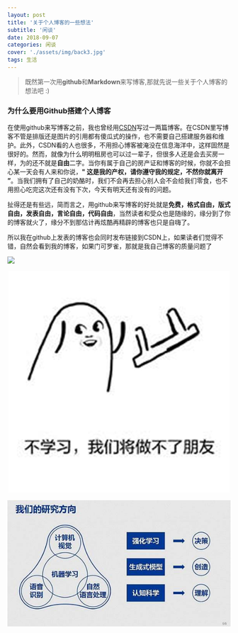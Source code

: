 ```yaml
---
layout: post
title: '关于个人博客的一些想法'
subtitle: '闲谈'
date: 2018-09-07
categories: 闲谈
cover: './assets/img/back3.jpg'
tags: 生活
---
```


> 既然第一次用**github**和**Markdown**来写博客,那就先说一些关于个人博客的想法吧 :)

### 为什么要用Github搭建个人博客

在使用github来写博客之前，我也曾经用[CSDN](https://blog.csdn.net/)写过一两篇博客。在CSDN里写博客不管是排版还是图片的引用都有傻瓜式的操作，也不需要自己搭建服务器和维护。此外，CSDN看的人也很多，不用担心博客被淹没在信息海洋中，这样固然是很好的。然而，就像为什么明明租房也可以过一辈子，但很多人还是会去买房一样，为的还不就是**自由**二字。当你有属于自己的房产证和博客的时候，你就不会担心某一天会有人来和你说，**" 这是我的产权，请你遵守我的规定，不然你就离开 ”**。当我们拥有了自己的奶酪时，我们不会再去担心别人会不会给我们零食，也不用担心吃完这次还有没有下次，今天有明天还有没有的问题。

扯得还是有些远，简而言之，用github来写博客的好处就是**免费，格式自由，版式自由，发表自由，言论自由，代码自由**，当然读者和受众也是随缘的，缘分到了你的博客就火了，缘分不到那估计再炫酷再精辟的博客也只是自嗨了。

所以我在github上发表的博客也会同时发布链接到CSDN上，如果读者们觉得不错，自然会看到我的博客，如果门可罗雀，那就是我自己博客的质量问题了

![](https://github.com/kaeyleo/jekyll-theme-H2O/blob/master/screenshot/jekyll-theme-h2o-themecolor.jpg?raw=true)

<center>

![Design with Sketch](https://raw.githubusercontent.com/Healingl/Healingl.github.io/master/_posts/2018-09-07-%E5%85%B3%E4%BA%8E%E4%B8%AA%E4%BA%BA%E5%8D%9A%E5%AE%A2%E7%9A%84%E4%B8%80%E4%BA%9B%E6%83%B3%E6%B3%95/%E5%AD%A6%E4%B9%A0.jpg)

</center>


<center>

![图片1](./2018-09-07-关于个人博客的一些想法/深度学习.jpg)

</center>

